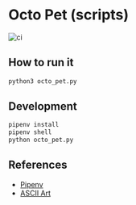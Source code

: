 # Octo Pet (scripts)

![ci](https://github.com/guilhermedelemos/octo-pet-scripts/actions/workflows/ci.yaml/badge.svg)

## How to run it

```bash
python3 octo_pet.py
```

## Development

```bash
pipenv install
pipenv shell
python octo_pet.py
```

## References

- [Pipenv](https://pipenv.pypa.io/en/latest/basics/)
- [ASCII Art](https://patorjk.com/software/taag/#p=display&f=Slant&t=Octo%20Pet)
